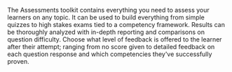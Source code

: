 The Assessments toolkit contains everything you need to assess your learners on any topic. It can be used to build everything from simple quizzes to high stakes exams tied to a competency framework. Results can be thoroughly analyzed with in-depth reporting and comparisons on question difficulty. Choose what level of feedback is offered to the learner after their attempt; ranging from no score given to detailed feedback on each question response and which competencies they've successfully proven.